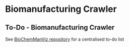 # Biomanufacturing Crawler

## To-Do - Biomanufacturing Crawler

See [BioChemManViz repository](https://github.com/rhettmarchant/BioChemManViz) for a centralised to-do list